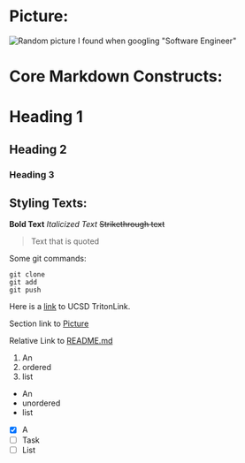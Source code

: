 # Picture:
![Random picture I found when googling "Software Engineer"](https://www.dice.com/binaries/medium/content/gallery/dice/insights/2022/09/shutterstock_2079730714.jpg)

# Core Markdown Constructs:
# Heading 1
## Heading 2
### Heading 3

## Styling Texts:
**Bold Text**
_Italicized Text_
~~Strikethrough text~~

> Text that is quoted

Some git commands:
```
git clone
git add
git push
```
Here is a [link](https://students.ucsd.edu/) to UCSD TritonLink.

Section link to [Picture]()

Relative Link to [README.md](/README.md)

1. An
2. ordered
3. list

- An
- unordered
- list

- [x] A
- [ ] Task
- [ ] List
